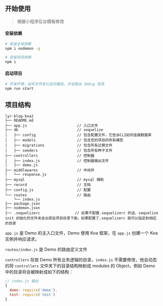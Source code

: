## 开始使用

> 根据小程序后台模板修改

#### 安装依赖

```bash
# 安装全局依赖
npm i nodemon -g

# 安装项目依赖
npm i
```

#### 启动项目

```bash
# 开发环境，监听文件变化自动重启，并会输出 debug 信息
npm run start
```

## 项目结构

```
lyr-blog-koa2
├── README.md                     
├── app.js                       // 入口文件
├── db                           // sequelize
│   ├── config                   // 包含配置文件，它告诉CLI如何连接数据库
│   ├── models                   // 包含您的项目的所有模型
│   ├── migrations               // 包含所有迁移文件
│   ├── seeders                  // 包含所有种子文件
├── controllers                  // 控制器
│   ├── index.js                 // 控制器输出文件
│   ├── demo.js
├── middlewares                  // 中间件
│   └── response.js
├── mysql                        // mysql 辅助
├── record                       // 文档
├── config.js                    // 配置
└── routes                       // 路由
    └── index.js
├── package.json
├── nodemon.json
├── .sequelizerc                // 如果不配置.sequelizerc 的话，sequelize init 初始化的文件夹会出现在项目目录下面，如果配置了.sequelizerc 就可以指定到相应的目录
```
`app.js` 是 Demo 的主入口文件，Demo 使用 Koa 框架，在 `app.js` 创建一个 Koa 实例并响应请求。

`routes/index.js` 是 Demo 的路由定义文件

`controllers` 存放 Demo 所有业务逻辑的目录，`index.js` 不需要修改，他会动态的将 `controllers` 文件夹下的目录结构映射成 modules 的 Object，例如 Demo 中的目录将会被映射成如下的结构：

```javascript
// index.js 输出
{
  demo: require('demo'),
  test: require('test')
}
```

